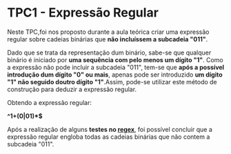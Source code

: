 # TPC1 - Expressão Regular

Neste TPC,foi nos proposto durante a aula teórica criar uma expressão regular sobre cadeias binárias que __não incluíssem a subcadeia "011"__.

Dado que se trata da representação dum binário, sabe-se que qualquer binário é iniciado por __uma sequência com pelo menos um dígito "1"__. Como a expressão não pode incluir a subcadeia "011", tem-se que __após a possível introdução dum dígito "0" ou mais__, apenas pode ser introduzido __um dígito "1" não seguido doutro dígito "1"__.Assim, pode-se utilizar este método de construção para deduzir a expressão regular. 

Obtendo a expressão regular:


__^1+(0|01)*$__

Após a realização de alguns __testes no [regex](https://regex101.com/r/9UAPvR/1)__, foi possível concluir que a expressão regular engloba todas as cadeias binárias que não contem a subcadeia "011".